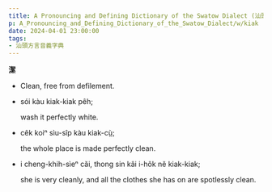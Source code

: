```yaml
---
title: A Pronouncing and Defining Dictionary of the Swatow Dialect (汕頭方言音義字典) / kiak
p: A_Pronouncing_and_Defining_Dictionary_of_the_Swatow_Dialect/w/kiak
date: 2024-04-01 23:00:00
tags: 
- 汕頭方言音義字典
---
```



**潔**
- Clean, free from defilement.

- sói kàu kiak-kiak pêh;

  wash it perfectly white.

- cêk koiⁿ sìu-sîp kàu kiak-cṳ̀;

  the whole place is made perfectly clean.

- i cheng-khih-sìeⁿ căi, thong sin kâi i-hôk nĕ kiak-kiak;

  she is very cleanly, and all the clothes she has on are spotlessly clean.